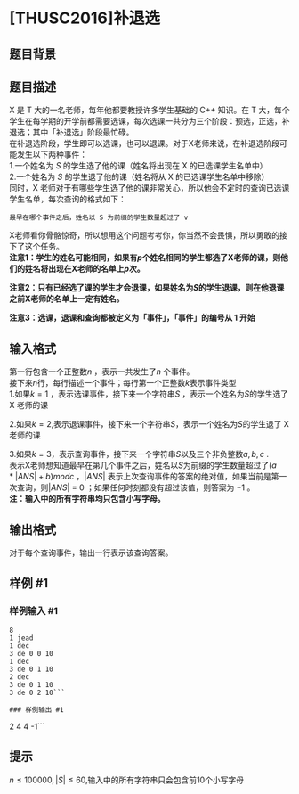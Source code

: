 # [THUSC2016]补退选 

## 题目背景



## 题目描述

X 是 T 大的一名老师，每年他都要教授许多学生基础的 C++ 知识。在 T 大，每个学生在每学期的开学前都需要选课，每次选课一共分为三个阶段：预选，正选，补退选；其中「补退选」阶段最忙碌。       
在补退选阶段，学生即可以选课，也可以退课。对于X老师来说，在补退选阶段可能发生以下两种事件：           
1.一个姓名为 $S$ 的学生选了他的课（姓名将出现在 X 的已选课学生名单中）            
2.一个姓名为 $S$ 的学生退了他的课（姓名将从 X 的已选课学生名单中移除）      
同时，X 老师对于有哪些学生选了他的课非常关心，所以他会不定时的查询已选课学生名单，每次查询的格式如下：        
```   
最早在哪个事件之后，姓名以 S 为前缀的学生数量超过了 v
```      
X老师看你骨骼惊奇，所以想用这个问题考考你，你当然不会畏惧，所以勇敢的接下了这个任务。         
**注意1：学生的姓名可能相同，如果有$p$个姓名相同的学生都选了X老师的课，则他们的姓名将出现在X老师的名单上$p$次。**

**注意2：只有已经选了课的学生才会退课，如果姓名为$S$的学生退课，则在他退课之前X老师的名单上一定有姓名。**

**注意3：选课，退课和查询都被定义为「事件」，「事件」的编号从 1 开始**

## 输入格式

第一行包含一个正整数$n$ ，表示一共发生了$n$ 个事件。   
接下来$n$行，每行描述一个事件；每行第一个正整数$k$表示事件类型     
1.如果$k = 1$ ，表示选课事件，接下来一个字符串$S$ ，表示一个姓名为$S$的学生选了 X 老师的课         

2.如果$k = 2$,表示退课事件，接下来一个字符串$S$，表示一个姓名为$S$的学生退了 X 老师的课       

3.如果$k = 3$，表示查询事件，接下来一个字符串$S$以及三个非负整数$a,b,c$ .        
表示X老师想知道最早在第几个事件之后，姓名以$S$为前缀的学生数量超过了$(a * |ANS| + b) mod c$ ，$|ANS|$ 表示上次查询事件的答案的绝对值，如果当前是第一次查询，则$|ANS|$ = 0 ；如果任何时刻都没有超过该值，则答案为 $-1$ 。     
**注：输入中的所有字符串均只包含小写字母。**

## 输出格式

对于每个查询事件，输出一行表示该查询答案。       

## 样例 #1

### 样例输入 #1
```
8
1 jead
1 dec
3 de 0 0 10
1 dec
3 de 0 1 10
2 dec
3 de 0 1 10
3 de 0 2 10```

### 样例输出 #1

```
2
4
4
-1```

## 提示

$n ≤ 100000,|S| ≤  60$,输入中的所有字符串只会包含前$10$个小写字母
